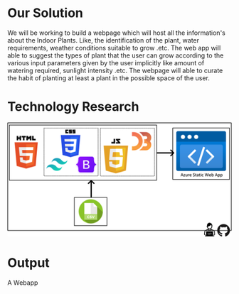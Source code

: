 # Our Solution

We will be working to build a webpage which will host all the information's about the Indoor Plants. Like, the identification of the plant, water requirements, weather conditions suitable to grow .etc. The web app will able to suggest the types of plant that the user can grow according to the various input parameters given by the user implicitly like amount of watering required, sunlight intensity .etc. The webpage will able to curate the habit of planting at least a plant in the possible space of the user.

# Technology Research
![](./screenshots/technologies.png)

# Output

A Webapp